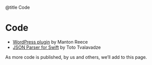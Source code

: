 @title Code
# Code

* [WordPress plugin](https://github.com/manton/jsonfeed-wp) by Manton Reece
* [JSON Parser for Swift](https://github.com/totocaster/JSONFeed) by Toto Tvalavadze

As more code is published, by us and others, we’ll add to this page.